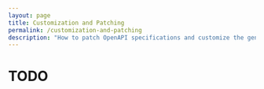 ```yaml
---
layout: page
title: Customization and Patching
permalink: /customization-and-patching
description: "How to patch OpenAPI specifications and customize the generated code."
---
```


#  TODO